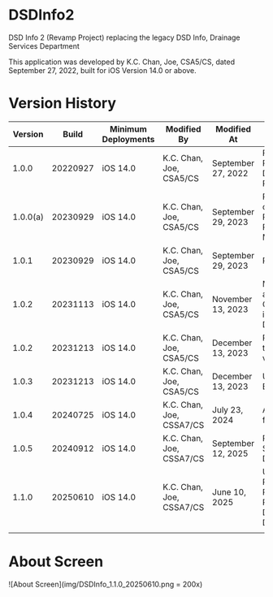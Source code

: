 # DSDInfo2
DSD Info 2 (Revamp Project) replacing the legacy DSD Info, Drainage Services Department  
  
This application was developed by K.C. Chan, Joe, CSA5/CS, dated September 27, 2022, built for iOS Version 14.0 or above.
  
# Version History
  
| Version | Build | Minimum Deployments | Modified By | Modified At | Remarks |
|---|---|---|---|---|---|
| 1.0.0 | 20220927 | iOS 14.0 | K.C. Chan, Joe, CSA5/CS | September 27, 2022 | First Release for DSD Info Revamp |
| 1.0.0(a) | 20230929 | iOS 14.0 | K.C. Chan, Joe, CSA5/CS | September 29, 2023 | Proof-of-concepts for Reverse Proxy Migration |
| 1.0.1 | 20230929 | iOS 14.0 | K.C. Chan, Joe, CSA5/CS | September 29, 2023 | Revert | 
| 1.0.2 | 20231113 | iOS 14.0 | K.C. Chan, Joe, CSA5/CS | November 13, 2023 | Merging TU and QA into QATU.  Built ipa for Distribution |
| 1.0.2 | 20231213 | iOS 14.0 | K.C. Chan, Joe, CSA5/CS | December 13, 2023 | Resurrection to the latest version |
| 1.0.3 | 20231213 | iOS 14.0 | K.C. Chan, Joe, CSA5/CS | December 13, 2023 | Updated BCM |
| 1.0.4 | 20240725 | iOS 14.0 | K.C. Chan, Joe, CSSA7/CS | July 23, 2024 | App icons for iOS 18 |
| 1.0.5 | 20240912 | iOS 14.0 | K.C. Chan, Joe, CSSA7/CS | September 12, 2025 | Remove of Special Duty Division |
| 1.1.0 | 20250610 | iOS 14.0 | K.C. Chan, Joe, CSSA7/CS | June 10, 2025 | Updated Provisioning Profile, Rename DSDInfo2 as DSDInfo |
|   |   |   |   |   |   |

# About Screen

![About Screen](img/DSDInfo_1.1.0_20250610.png = 200x)

